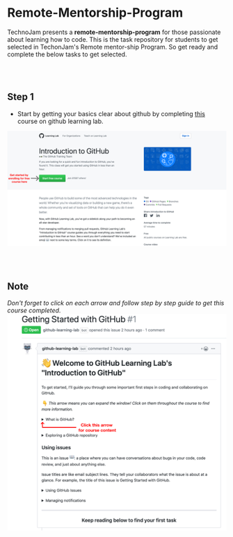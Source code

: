 # Remote-Mentorship-Program
TechnoJam presents a **remote-mentorship-program** for those passionate about learning how to code.
This is the task repository for students to get selected in TechonJam's Remote mentor-ship Program.
So get ready and complete the below tasks to get selected. 

<br/>
<br/>


## Step 1

* Start by getting your basics clear about github by completing  [this](https://lab.github.com/githubtraining/introduction-to-github) course on github learning lab.

![Image](Assets/intro-to-github.jpg)


<br/>
<br/>

## Note
_Don't forget to click on each arrow and follow step by step guide to get this course completed._
![](Assets/course-content.jpg)
